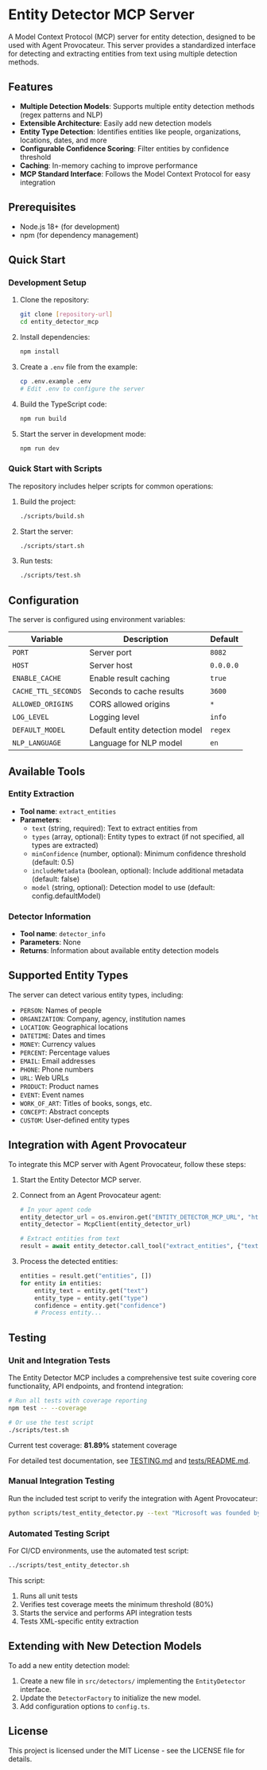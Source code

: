 # Entity Detector MCP Server

A Model Context Protocol (MCP) server for entity detection, designed to be used with Agent Provocateur. This server provides a standardized interface for detecting and extracting entities from text using multiple detection methods.

## Features

- **Multiple Detection Models**: Supports multiple entity detection methods (regex patterns and NLP)
- **Extensible Architecture**: Easily add new detection models
- **Entity Type Detection**: Identifies entities like people, organizations, locations, dates, and more
- **Configurable Confidence Scoring**: Filter entities by confidence threshold
- **Caching**: In-memory caching to improve performance
- **MCP Standard Interface**: Follows the Model Context Protocol for easy integration

## Prerequisites

- Node.js 18+ (for development)
- npm (for dependency management)

## Quick Start

### Development Setup

1. Clone the repository:
   ```bash
   git clone [repository-url]
   cd entity_detector_mcp
   ```

2. Install dependencies:
   ```bash
   npm install
   ```

3. Create a `.env` file from the example:
   ```bash
   cp .env.example .env
   # Edit .env to configure the server
   ```

4. Build the TypeScript code:
   ```bash
   npm run build
   ```

5. Start the server in development mode:
   ```bash
   npm run dev
   ```

### Quick Start with Scripts

The repository includes helper scripts for common operations:

1. Build the project:
   ```bash
   ./scripts/build.sh
   ```

2. Start the server:
   ```bash
   ./scripts/start.sh
   ```

3. Run tests:
   ```bash
   ./scripts/test.sh
   ```

## Configuration

The server is configured using environment variables:

| Variable | Description | Default |
|----------|-------------|---------|
| `PORT` | Server port | `8082` |
| `HOST` | Server host | `0.0.0.0` |
| `ENABLE_CACHE` | Enable result caching | `true` |
| `CACHE_TTL_SECONDS` | Seconds to cache results | `3600` |
| `ALLOWED_ORIGINS` | CORS allowed origins | `*` |
| `LOG_LEVEL` | Logging level | `info` |
| `DEFAULT_MODEL` | Default entity detection model | `regex` |
| `NLP_LANGUAGE` | Language for NLP model | `en` |

## Available Tools

### Entity Extraction

- **Tool name**: `extract_entities`
- **Parameters**:
  - `text` (string, required): Text to extract entities from
  - `types` (array, optional): Entity types to extract (if not specified, all types are extracted)
  - `minConfidence` (number, optional): Minimum confidence threshold (default: 0.5)
  - `includeMetadata` (boolean, optional): Include additional metadata (default: false)
  - `model` (string, optional): Detection model to use (default: config.defaultModel)

### Detector Information

- **Tool name**: `detector_info`
- **Parameters**: None
- **Returns**: Information about available entity detection models

## Supported Entity Types

The server can detect various entity types, including:

- `PERSON`: Names of people
- `ORGANIZATION`: Company, agency, institution names
- `LOCATION`: Geographical locations
- `DATETIME`: Dates and times
- `MONEY`: Currency values
- `PERCENT`: Percentage values
- `EMAIL`: Email addresses
- `PHONE`: Phone numbers
- `URL`: Web URLs
- `PRODUCT`: Product names
- `EVENT`: Event names
- `WORK_OF_ART`: Titles of books, songs, etc.
- `CONCEPT`: Abstract concepts
- `CUSTOM`: User-defined entity types

## Integration with Agent Provocateur

To integrate this MCP server with Agent Provocateur, follow these steps:

1. Start the Entity Detector MCP server.

2. Connect from an Agent Provocateur agent:
   ```python
   # In your agent code
   entity_detector_url = os.environ.get("ENTITY_DETECTOR_MCP_URL", "http://localhost:8082")
   entity_detector = McpClient(entity_detector_url)
   
   # Extract entities from text
   result = await entity_detector.call_tool("extract_entities", {"text": text_content})
   ```

3. Process the detected entities:
   ```python
   entities = result.get("entities", [])
   for entity in entities:
       entity_text = entity.get("text")
       entity_type = entity.get("type")
       confidence = entity.get("confidence")
       # Process entity...
   ```

## Testing

### Unit and Integration Tests

The Entity Detector MCP includes a comprehensive test suite covering core functionality, API endpoints, and frontend integration:

```bash
# Run all tests with coverage reporting
npm test -- --coverage

# Or use the test script
./scripts/test.sh
```

Current test coverage: **81.89%** statement coverage

For detailed test documentation, see [TESTING.md](./TESTING.md) and [tests/README.md](./tests/README.md).

### Manual Integration Testing

Run the included test script to verify the integration with Agent Provocateur:

```bash
python scripts/test_entity_detector.py --text "Microsoft was founded by Bill Gates and Paul Allen on April 4, 1975."
```

### Automated Testing Script

For CI/CD environments, use the automated test script:

```bash
../scripts/test_entity_detector.sh
```

This script:
1. Runs all unit tests
2. Verifies test coverage meets the minimum threshold (80%)
3. Starts the service and performs API integration tests
4. Tests XML-specific entity extraction

## Extending with New Detection Models

To add a new entity detection model:

1. Create a new file in `src/detectors/` implementing the `EntityDetector` interface.
2. Update the `DetectorFactory` to initialize the new model.
3. Add configuration options to `config.ts`.

## License

This project is licensed under the MIT License - see the LICENSE file for details.